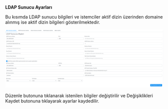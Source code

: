 **LDAP Sunucu Ayarları**

Bu kısımda LDAP sunucu bilgileri ve istemciler aktif dizin üzerinden domaine alınmış ise 
aktif dizin bilgileri gösterilmektedir.

![Dosya Paylaşımı](../images/serverSettings/ldapSettings.png)

Düzenle butonuna tıklanarak istenilen bilgiler değiştirilir ve Değişiklikleri Kaydet butonuna 
tıklayarak ayarlar kaydedilir.
